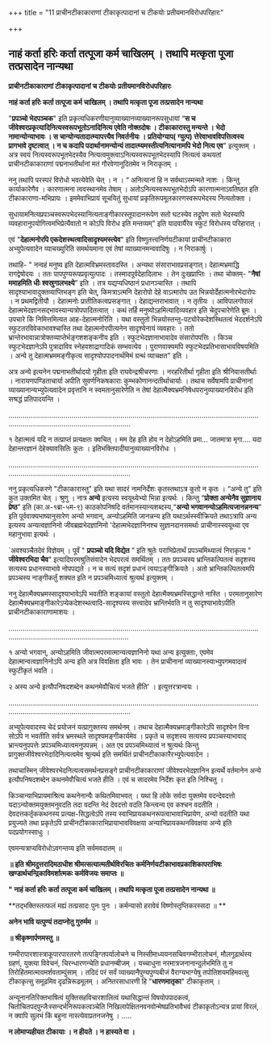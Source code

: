 +++
title = "11 प्राचीनटीकाकाराणां टीकाकृत्पादानां च टीकयोः प्रतीयमानविरोधपरिहारः"

+++


## नाहं कर्ता हरिः कर्ता तत्पूजा कर्म चाखिलम् । तथापि मत्कृता पूजा तत्प्रसादेन नान्यथा

**प्राचीनटीकाकाराणां टीकाकृत्पादानां च टीकयोः प्रतीयमानविरोधपरिहारः**

**नाहं कर्ता हरिः कर्ता तत्पूजा कर्म चाखिलम् । तथापि मत्कृता पूजा तत्प्रसादेन नान्यथा**

"**प्रपञ्चो भेदपञ्चक**" इति प्रकृत्यधिकरणीयानुव्याख्यानव्याख्यानरूपसुधायां “**स च जीवेश्वरप्रकृत्यादिनित्यस्वरूपभूतोऽनादिनित्य एवेति नोक्तदोषः । टीकाकारास्तु मन्यन्ते । भेदो नामान्योन्याभावः । स चान्योन्यतादात्म्यापत्त्यैव निवर्तनीयः । प्रतियोग्याप( ग्युत्प) त्तेरेवाभावविपत्तित्वस्य प्रागभावे दृष्टत्वात् । न च कदापि पदार्थानामन्योन्यं तादात्म्यमस्तीत्यनित्यानामपि भेदो नित्य एव**" इत्युक्तम् । अत्र स्वयं नित्यस्वरूपभूतभेदस्यैव नित्यत्वमुक्त्वाऽनित्यस्वरूपभूतभेदस्यापि नित्यत्वं कथयतां प्राचीनटीकाकाराणां पद्मनाभतीर्थानां मतं गौरवेणानूदितमेव न निराकृतम् ।

ननु तथापि परस्परं विरोधो भवत्येवेति चेत् । न । “ अनित्यानां हि न सर्वथाऽस्मन्मते नाशः । किन्तु कार्याकारेणैव । कारणात्मना त्ववस्थानमेव तेषाम् । अतोऽनित्यस्वरूपभूतभेदोऽपि कारणात्मनाऽवतिष्ठत इति टीकाकाराणा-मभिप्रायः । इममेवाभिप्रायं सूचयितुं सुधायां प्रकृतिरूपमूलकारणस्वरूपभेदस्य नित्यतोक्ता ।

सुधायामनित्यप्रपञ्चस्वरूपभेदस्यानित्यताङ्गीकारस्तूपादानरूपेण सतो घटस्येव तद्रूपेण सतो भेदस्यापि व्यवहारानुपयोगित्वमभिप्रेत्यैवातो न कोऽपि विरोध इति मन्तव्यम्" इति यादवार्यैरेव स्फुटं विरोधस्य परिहारात् ।

एवं "**देहात्मनोरपि एकदेशस्थत्वादिसादृश्यमस्त्येव**" इति विष्णुतत्त्वनिर्णयटीकायां प्राचीनटीकाकारा अभ्युपेत्यवादेन व्याचख्युरिति समर्थयमाना एवं तेषां व्याख्यानमन्ववादिषुः । न निराकार्षुः ।

तथाहि- " नन्वहं मनुष्य इति देहात्मविभ्रमस्तावदस्ति । अन्यथा संसाराभावप्रसङ्गात्। देहात्मभ्रमाद्धि रागद्वेषोदयः । ततः पापपुण्यरूपप्रवृत्युत्पादः । तस्मादपूर्वदेहादिलाभः । तेन दुःखप्राप्तिः । तथा चोक्तम्- "**नैषां ममाहमिति धीः श्वस्रुगालभक्ष्ये**” इति । तत्र यद्यप्यधिष्ठानं प्रधानञ्चास्ति । तथापि सादृश्याभावादुक्तव्याप्तिभङ्ग इति चेत्, किमत्राऽत्मनि देहारोपो देहे वाऽत्मारोप उत भिन्नयोर्देहात्मनोरभेदारोपः । न प्रथमद्वितीयौ । देहात्मनोः प्रातीतिकत्वप्रसङ्गात् । देहाद्यन्तराभावात् । न तृतीयः । आविपालगोपालं देहात्मभेदज्ञानसद्भावस्यान्यत्रोपपादितत्वात् । कथं तर्हि मनुष्योऽहमित्यादिव्यवहार इति चेदुपचारेणेति ब्रूमः । उपचारे किं निमित्तमित्यत आह-देहात्मनोरिति । यथा वस्तुतो भिन्नयोस्तन्तु-पट्योरेकदेशस्थितत्वं भेददर्शनेऽपि स्फुटतरविवेकाभावश्चास्ति तथा देहात्मनोरपीत्यनेन सादृश्येनायं व्यवहारः । ततो भ्रान्तेरभावान्नात्रोक्तव्याप्तेर्भङ्गशशङ्कनीय इति । स्फुटभेदज्ञानाभावादेव संसारोपपत्तिः । किञ्च स्फुटभेदज्ञानेऽपि पुत्रादाविव स्नेहवशाद्रागादिकं सम्भवत्येव । पुराणवाक्यमपि स्फुटभेदप्रतिभासाभावविषयमिति । अन्ये तु देहात्मभ्रममङ्गीकृत्य सादृश्योपपादनार्थमिमं ग्रन्थं व्याचक्षत" इति ।

अत्र अन्ये इत्यनेन पद्मनाभतीर्थादयो गृहीता इति राघवेन्द्रश्रीचरणाः । नरहरितीर्था गृहीता इति श्रीनिवासतीर्थाः । नारायणपण्डिताचार्या अपीति सुवर्णनिकषकाराः कुम्भकोणानन्दतीर्थाचार्याः । तथाच सर्वेषामपि प्राचीनानां व्याख्यानान्यभ्युपेत्यवादेन प्रवृत्तानि न स्वमतानुसारेणेति न तेषां देहात्मैक्यभ्रमनिषेधपरानुव्याख्यानविरोध इति सश्रद्धं प्रतिपादयन्ति ।

…………………………………………………………………………………………………………………………………………………………………

१ देहात्मत्वं यदि न तत्प्राप्तं प्रत्यक्षतः क्वचित् । मम देह इति होव न देहोऽहमिति प्रमा... जातमात्रा मृगा.... यदा देहान्तरज्ञानं देहेक्यावसितिः कुतः । इतिभक्तिपादीयानुव्याख्यानविरोधः ।

…………………………………………………………………………………………………………………………………………………………………

ननु प्रकृत्यधिकरणे "टीकाकारास्तु" इति यथा सादरं नामनिर्देशः कृतस्तथाऽत्र कुतो न कृतः । “अन्ये तु” इति कुत उक्तमित चेत् । श्रुणु । नात्र **अन्ये** इत्यस्य स्वयूथ्येभ्यो भिन्ना इत्यर्थः । किन्तु “**प्रोक्ता अन्येनैव सुज्ञानाय प्रेष्ठ**” इति (का.अ-१ब्रा-५म-९) काठकोपनिषदि वर्तमानस्यान्यशब्दस्य,“**अन्यो भगवानन्योऽहमित्यजानन्ननन्य**" इति पूर्ववाक्यभाष्यानुसारेण अन्यो भगवान्, अन्योऽहमिति जानन्नन्य इति यथाऽर्थस्स्वीक्रियते तथाऽत्रापि अन्य इत्यस्य अन्यत्वज्ञानिनो जीवब्रह्मभेदज्ञानिनो 'देहात्मभेदज्ञानिनश्च सुज्ञानदानसमर्थाः प्राचीनास्स्वयूथ्या एव महानुभावा इत्यर्थः ।

\`अवश्यञ्चैतदेवं विज्ञेयम् । पूर्वं " **प्रपञ्चो यदि विद्येत** ” इति श्रुतेः पराभिप्रेतार्थं प्रपञ्चमिथ्यात्वं निराकृत्य " **जीवेश्वरभिदा चैव**" इत्यादिपरमश्रुतिसंवादेन भेदपरत्वं समर्थितम् । ततः प्रपञ्चस्य भ्रान्तिकल्पितत्वं सदृशस्य सत्यस्य प्रधानस्याभावे नोपपद्यते । न च सत्यं सदृशं प्रधानं त्वयाऽङ्गीक्रियते । अतो भ्रान्तिकल्पितत्वमपि प्रपञ्चस्य नाङ्गीकर्तुं शक्यत इति न प्रपञ्चमिध्यात्वं श्रुत्यर्थ इत्युक्तम् ।

ननु देहात्मैक्यभ्रमस्सादृश्याभावेऽपि भवतीति शङ्कायां वस्तुतो देहात्मैक्यभ्रमस्सिद्धान्ते नास्ति । परमतानुसारेण देहात्मैक्यभ्रमाङ्गीकारेऽप्येकदेशस्थत्वादि-सादृश्यस्य सत्त्वादेव भ्रान्तिर्भवति न तु सादृश्याभावेऽपीति प्राचीनटीकाकाराणामाशयः ।

………………………………………………………………………………………………………………………………………………………………..

१ अन्यो भगवान्, अन्योऽहमिति जीवात्मपरमात्मान्यत्वज्ञानिनो यथा अन्य इत्युक्ताः, एवमेव देहात्मान्वत्वज्ञानिनोऽपि अन्य इति अत्र विवक्षिता इति भावः । तेन प्राचीनानां व्याख्यानस्याभ्युपगमवादत्वं स्फुटीकृतं भवति ।

२ अस्य अन्ये इत्यौपनिषदशब्देन कथनमेवौचित्यं भजते हीति' । इत्युत्तरत्रान्वयः ।

………………………………………………………………………………………………………………………………………………………………...

अभ्युपेत्यवादस्य चेदं प्रयोजनं यत्प्रागुक्तस्य समर्थनम् । तथाच देहात्मैक्यभ्रमाङ्गीकारेऽपि सादृश्येन विना सोऽपि न भवतीति सर्वत्र भ्रमस्थले सादृश्यमङ्गीकार्यमेव । प्रकृते च सदृशस्य सत्यस्य प्रपञ्चस्याभावाद् भ्रान्त्यनुपपत्तेः प्रपञ्चमिध्यात्वमनुपपन्नम् । अत एव प्रपञ्चमिथ्यात्वं न श्रुत्यर्थः किन्तु प्रागुक्तजीवेश्वरभेदादिनित्यत्वमेव श्रुत्यर्थ इति समर्थितं प्राचीनटीकाकारैरभ्युपेत्यवादेन ।

तथाचास्मिन् जीवेश्वरभेदनित्यत्वसमर्थनप्रसङ्गे प्राचीनटीकाकाराणां जीवेश्वरभेदज्ञानिन इत्यर्थे वर्तमानेन अन्ये इत्यौपनिषदशब्देन कथनमेवौचित्यं भजते हीति । एवं च सादरमेव निर्देशः कृत इति निश्चितु ।

किञ्चान्याभिप्रायमाश्रित्य कथनेनान्यैः कथितमिवाभवत् । यथा हि लोके सर्वदा युक्तमेव वदन्देवदत्तो यदाऽन्योक्तमयुक्तमनुवदति तदा वदन्ति नेदं देवदत्तो वदति किन्त्वन्य एव कश्चन वदतीति । देवदत्तकर्तृककथनस्य प्रत्यक्ष-सिद्धत्वेऽपि तस्य स्वाभिप्रायकथनरूपत्वाभावाभिप्रायेण, अन्यो वदतीति यथा प्रयुज्यते तथा प्रकृतेऽपि प्राचीनटीकाकाराभिप्रायाभावविवक्षया अन्याभिप्रायकथनविवक्षया अन्ये इति पदप्रयोगस्साधुः ।

एवमन्यत्राप्यविरोधोऽवगन्तव्य इति सर्वमवदातम् ॥

**॥ इति श्रीमदुत्तरादिमठाधीश श्रीमत्सत्यात्मतीर्थविरचितः कर्मनिर्णयटीकाभावप्रकाशिकापराभिषः खण्डार्थचन्द्रिकाविमर्शात्मकः कर्मविजयः समाप्तः ॥**

**" नाहं कर्ता हरिः कर्ता तत्पूजा कर्म चाखिलम् । तथापि मत्कृता पूजा तत्प्रसादेन नान्यथा ॥**

**तद्भक्तिस्तत्फलं मह्यं तत्प्रसादः पुनः पुनः । कर्मन्यासो हरावेवं विष्णोस्तृप्तिकरस्सदा ॥ **

**अनेन भावि यत्पुण्यं तदाप्नोतु गुरुर्मम** ॥

**॥ श्रीकृष्णार्पणमस्तु ॥**

गम्भीरापारशास्त्राकूपारपारतरणे तत्पङ्ग्तिपर्यालोचने च निस्सीमाध्ययनसचिवगम्भीरालोचनं, मौलगूढार्थस्य ग्रहणं, युक्त्या विवेचनं, चिरन्धारणन्चेति प्रधानम्बीजम् । यच्चाधुना नरमात्रजनानान्दुर्लभमिति तु न तिरोहि॑तमात्मावमर्शवताम्पुंसाम् । तदिदं परं सर्वं व्याख्यानैपुण्यपुण्यबीजं वैराग्यभाग्येषु तपोतिशयमहिमवत्सु टीकाकृत्सु समूढमिव दृढन्निरूढमूलम् । अनितरसाधारणी हि "**धारणमातृका**" टीकाकृताम् ।

अन्यूनानतिरिक्तभाषित्वं युक्तिसहविचारशालित्वं यथासिद्धान्तं विषयोपपादकत्वं, चितोचितपदपुन्जैःस्सन्दर्भनिरूपकत्वञ्चेति निखिलापेक्षितनवनवोन्मेषप्रतिभावैभवं टीकाकृतोऽन्यत्र प्रायां विरलं, न क्वापि सुलभं किं बहुना नास्त्येवाप्रतनजनेषु । .....

**न लोमाप्यहीयत टीकायाः । न हीयते । न हास्यते वा ।**

